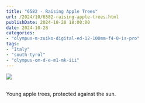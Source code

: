 ```yaml
---
title: "6582 - Raising Apple Trees"
url: /2024/10/6582-raising-apple-trees.html
publishDate: 2024-10-28 18:00:00
date: 2024-10-28
categories:
- "olympus-m-zuiko-digital-ed-12-100mm-f4-0-is-pro"
tags:
- "Italy"
- "south-tyrol"
- "olympus-om-d-e-m1-mk-iii"
---
```

<div class="container">
<div class="center"><a target="_blank" href="https://d25zfm9zpd7gm5.cloudfront.net/1200x1200/2020/20200907_133019_lr.jpg"><img class="webfeedsFeaturedVisual" src="https://d25zfm9zpd7gm5.cloudfront.net/0600x0600/2020/20200907_133019_lr.jpg" /></a></div>
</div>
<br />

Young apple trees, protected against the sun. 
